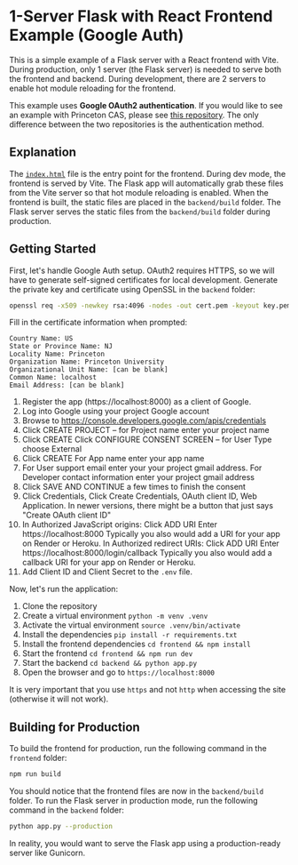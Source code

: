 # 1-Server Flask with React Frontend Example (Google Auth)

This is a simple example of a Flask server with a React frontend with Vite. During production, only 1 server (the Flask server) is needed to serve both the frontend and backend. During development, there are 2 servers to enable hot module reloading for the frontend.

This example uses **Google OAuth2 authentication**. If you would like to see an example with Princeton CAS, please see [this repository](https://github.com/joshuamotoaki/flask-vite-react). The only difference between the two repositories is the authentication method.

## Explanation

The [`index.html`](backend/templates/index.html) file is the entry point for the frontend. During dev mode, the frontend is served by Vite. The Flask app will automatically grab these files from the Vite server so that hot module reloading is enabled. When the frontend is built, the static files are placed in the `backend/build` folder. The Flask server serves the static files from the `backend/build` folder during production.

## Getting Started

First, let's handle Google Auth setup. OAuth2 requires HTTPS, so we will have to generate self-signed certificates for local development. Generate the private key and certificate using OpenSSL in the `backend` folder:

```bash
openssl req -x509 -newkey rsa:4096 -nodes -out cert.pem -keyout key.pem -days 365
```

Fill in the certificate information when prompted:

```
Country Name: US
State or Province Name: NJ
Locality Name: Princeton
Organization Name: Princeton University
Organizational Unit Name: [can be blank]
Common Name: localhost
Email Address: [can be blank]
```

1. Register the app (https://localhost:8000) as a client of Google.
2. Log into Google using your project Google account
3. Browse to https://console.developers.google.com/apis/credentials
4. Click CREATE PROJECT – for Project name enter your project name
5. Click CREATE Click CONFIGURE CONSENT SCREEN – for User Type choose External
6. Click CREATE For App name enter your app name
7. For User support email enter your your project gmail address. For Developer contact information enter your project gmail address
8. Click SAVE AND CONTINUE a few times to finish the consent
9. Click Credentials, Click Create Credentials, OAuth client ID, Web Application. In newer versions, there might be a button that just says "Create OAuth client ID"
10. In Authorized JavaScript origins: Click ADD URI Enter https://localhost:8000 Typically you also would add a URI for your app on Render or Heroku. In Authorized redirect URIs: Click ADD URI Enter https://localhost:8000/login/callback Typically you also would add a callback URI for your app on Render or Heroku.
11. Add Client ID and Client Secret to the `.env` file.

Now, let's run the application:

1. Clone the repository
2. Create a virtual environment `python -m venv .venv`
3. Activate the virtual environment `source .venv/bin/activate`
4. Install the dependencies `pip install -r requirements.txt`
5. Install the frontend dependencies `cd frontend && npm install`
6. Start the frontend `cd frontend && npm run dev`
7. Start the backend `cd backend && python app.py`
8. Open the browser and go to `https://localhost:8000`

It is very important that you use `https` and not `http` when accessing the site (otherwise it will not work).

## Building for Production

To build the frontend for production, run the following command in the `frontend` folder:

```bash
npm run build
```

You should notice that the frontend files are now in the `backend/build` folder. To run the Flask server in production mode, run the following command in the `backend` folder:

```bash
python app.py --production
```

In reality, you would want to serve the Flask app using a production-ready server like Gunicorn.
